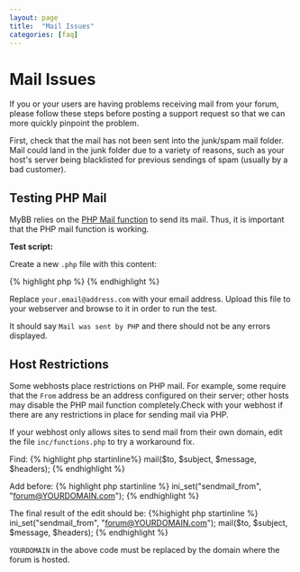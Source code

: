 ```yaml
---
layout: page
title:  "Mail Issues"
categories: [faq]
---
```


# Mail Issues

If you or your users are having problems receiving mail from your forum, please follow these steps before posting a support request so that we can more quickly pinpoint the problem.

First, check that the mail has not been sent into the junk/spam mail folder. Mail could land in the junk folder due to a variety of reasons, such as your host's server being blacklisted for previous sendings of spam (usually by a bad customer).

## Testing PHP Mail

MyBB relies on the [PHP Mail function](http://php.net/manual/en/function.mail.php) to send its mail. Thus, it is important that the PHP mail function is working.

**Test script:**

Create a new `.php` file with this content:

{% highlight php %}
    <?php 
     error_reporting(E_ALL); 
       $to = 'your.email@address.com'; 
       if(mail($to, 'Testing mail', 'This is a mailing test to see if PHP mail works.')) 
       { 
        echo 'Mail was sent by PHP'; 
       } 
       else 
       { 
        echo 'PHP could not send the mail'; 
       } 
    ?>
{% endhighlight %}

Replace `your.email@address.com` with your email address. Upload this file to your webserver and browse to it in order to run the test.

It should say `Mail was sent by PHP` and there should not be any errors displayed.

## Host Restrictions

Some webhosts place restrictions on PHP mail. For example, some require that the `From` address be an address configured on their server; other hosts may disable the PHP mail function completely.Check with your webhost if there are any restrictions in place for sending mail via PHP.

If your webhost only allows sites to send mail from their own domain, edit the file `inc/functions.php` to try a workaround fix.

Find:
{% highlight php startinline%}
    mail($to, $subject, $message, $headers);
{% endhighlight %} 
 
Add before:
{% highlight php startinline %}
    ini_set("sendmail_from", "forum@YOURDOMAIN.com"); 
{% endhighlight %}

The final result of the edit should be:
{%highight php startinline %}
    ini_set("sendmail_from", "forum@YOURDOMAIN.com"); 
    mail($to, $subject, $message, $headers);
{% endhighlight %}

`YOURDOMAIN` in the above code must be replaced by the domain where the forum is hosted.